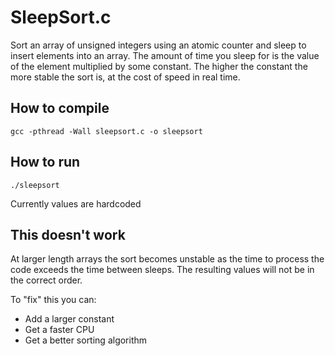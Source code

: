 # SleepSort.c

Sort an array of unsigned integers using an atomic counter and sleep to insert elements into an array.
The amount of time you sleep for is the value of the element multiplied by some constant. The higher the constant the more stable the sort is, at the cost of speed in real time.

## How to compile
`gcc -pthread -Wall sleepsort.c -o sleepsort`

## How to run
`./sleepsort`

Currently values are hardcoded

## This doesn't work
At larger length arrays the sort becomes unstable as the time to process the code exceeds the time between sleeps.
The resulting values will not be in the correct order.

To "fix" this you can:
- Add a larger constant
- Get a faster CPU
- Get a better sorting algorithm
